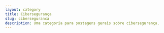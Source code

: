 ```yaml
---
layout: category
title: Cibersegurança
slug: ciberseguranca
description: Uma categoria para postagens gerais sobre cibersegurança.
---
```

